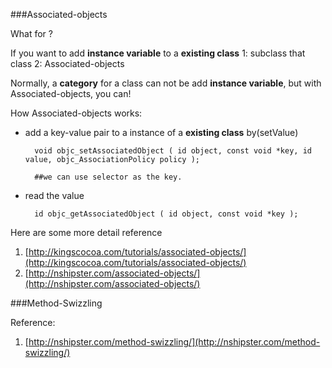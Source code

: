 ###Associated-objects

What for ?

If you want to add __instance variable__ to a __existing class__
	1: subclass that class
	2: Associated-objects

Normally, a __category__ for a class can not be add __instance variable__, but with Associated-objects, you can!

How Associated-objects works:

* add a key-value pair to a instance of a __existing class__ by(setValue)
	
		void objc_setAssociatedObject ( id object, const void *key, id value, objc_AssociationPolicy policy );
		
		##we can use selector as the key.

* read the value

		id objc_getAssociatedObject ( id object, const void *key );



Here are some more detail reference

1. [http://kingscocoa.com/tutorials/associated-objects/](http://kingscocoa.com/tutorials/associated-objects/)
2. [http://nshipster.com/associated-objects/](http://nshipster.com/associated-objects/)


###Method-Swizzling


Reference:

1. [http://nshipster.com/method-swizzling/](http://nshipster.com/method-swizzling/)